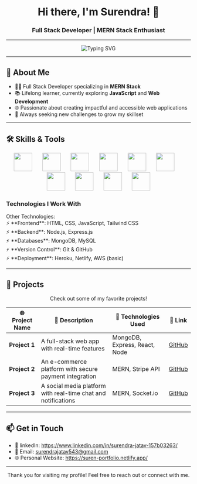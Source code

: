 <h1 align="center">Hi there, I'm Surendra! 👋</h1>
<h3 align="center">Full Stack Developer | MERN Stack Enthusiast</h3>

---

<p align="center">
  <img src="https://readme-typing-svg.demolab.com?font=Fira+Code&size=22&duration=4000&pause=500&color=blue&center=true&vCenter=true&width=435&lines=Welcome+to+my+GitHub+Profile!;I+%E2%9D%A4%EF%B8%8F+JavaScript%2C+React+%26+Node.js;Full+Stack+Developer+%7C+MERN+Stack" alt="Typing SVG">
</p>

---

## 🌟 About Me

- 👨‍💻 Full Stack Developer specializing in **MERN Stack**
- 📚 Lifelong learner, currently exploring **JavaScript** and **Web Development**
- 🌐 Passionate about creating impactful and accessible web applications
- 🌱 Always seeking new challenges to grow my skillset

---

## 🛠️ Skills & Tools

<p align="center">
  <img width="50" src="https://cdn.jsdelivr.net/gh/devicons/devicon/icons/html5/html5-original.svg" />&nbsp;&nbsp;&nbsp&nbsp;&nbsp;&nbsp;
  <img width="50" src="https://cdn.jsdelivr.net/gh/devicons/devicon/icons/css3/css3-original.svg" />&nbsp;&nbsp;&nbsp&nbsp;&nbsp;&nbsp;
  <img width="50" src="https://cdn.jsdelivr.net/gh/devicons/devicon/icons/javascript/javascript-original.svg" />&nbsp;&nbsp;&nbsp&nbsp;&nbsp;&nbsp;
  <img width="50" src="https://cdn.jsdelivr.net/gh/devicons/devicon/icons/bootstrap/bootstrap-original.svg" />&nbsp;&nbsp;&nbsp&nbsp;&nbsp;&nbsp;
  <img width="50" src="https://cdn.jsdelivr.net/gh/devicons/devicon/icons/react/react-original.svg" />&nbsp;&nbsp;&nbsp&nbsp;&nbsp;&nbsp;
  <img width="50" src="https://cdn.jsdelivr.net/gh/devicons/devicon/icons/nodejs/nodejs-original.svg" />&nbsp;&nbsp;&nbsp&nbsp;&nbsp;&nbsp;
  <img width="50" src="https://cdn.jsdelivr.net/gh/devicons/devicon/icons/express/express-original.svg" />&nbsp;&nbsp;&nbsp&nbsp;&nbsp;&nbsp;
  <img width="50" src="https://cdn.jsdelivr.net/gh/devicons/devicon/icons/mongodb/mongodb-original.svg" />&nbsp;&nbsp;&nbsp&nbsp;&nbsp;&nbsp;
  <img width="50" src="https://cdn.jsdelivr.net/gh/devicons/devicon/icons/git/git-original.svg" />&nbsp;&nbsp;&nbsp&nbsp;&nbsp;&nbsp;
  <img width="50" src="https://cdn.jsdelivr.net/gh/devicons/devicon/icons/github/github-original.svg"/>
</p>

### Technologies I Work With

<p>
Other Technologies:
<br>
⚡ **Frontend**: HTML, CSS, JavaScript, Tailwind CSS <br>
⚡ **Backend**: Node.js, Express.js <br>
⚡ **Databases**: MongoDB, MySQL <br>
⚡ **Version Control**: Git & GitHub <br>
⚡ **Deployment**: Heroku, Netlify, AWS (basic)
</p>

---

## 🚀 Projects

<p align="center">
Check out some of my favorite projects!
</p>

| 🌐 Project Name | 📝 Description | 🔧 Technologies Used | 🔗 Link |
|-----------------|----------------|----------------------|---------|
| **Project 1**   | A full-stack web app with real-time features | MongoDB, Express, React, Node | [GitHub](#) |
| **Project 2**   | An e-commerce platform with secure payment integration | MERN, Stripe API | [GitHub](#) |
| **Project 3**   | A social media platform with real-time chat and notifications | MERN, Socket.io | [GitHub](#) |

---

## 📫 Get in Touch

- 💼 linkedIn: https://www.linkedin.com/in/surendra-jatav-157b03263/
- 📧 Email: surendrajatav543@gmail.com
- 🌐 Personal Website: https://suren-portfolio.netlify.app/

---
<p align="center">
  Thank you for visiting my profile! Feel free to reach out or connect with me.
</p>
